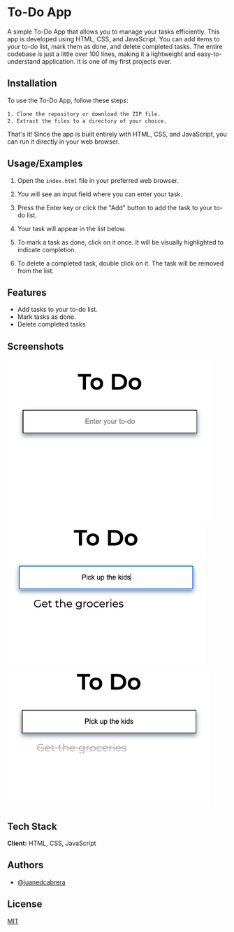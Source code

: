 
# To-Do App

A simple To-Do App that allows you to manage your tasks efficiently. This app is developed using HTML, CSS, and JavaScript. You can add items to your to-do list, mark them as done, and delete completed tasks. The entire codebase is just a little over 100 lines, making it a lightweight and easy-to-understand application. It is one of my first projects ever.


## Installation

To use the To-Do App, follow these steps:
```
1. Clone the repository or download the ZIP file.
2. Extract the files to a directory of your choice.
```
That's it! Since the app is built entirely with HTML, CSS, and JavaScript, you can run it directly in your web browser.
## Usage/Examples

1. Open the ```index.html``` file in your preferred web browser.

2. You will see an input field where you can enter your task.

3. Press the Enter key or click the "Add" button to add the task to your to-do list.

4. Your task will appear in the list below.

5. To mark a task as done, click on it once. It will be visually highlighted to indicate completion.

6. To delete a completed task, double click on it. The task will be removed from the list.
## Features

- Add tasks to your to-do list.
- Mark tasks as done.
- Delete completed tasks

## Screenshots

![ToDo Start](./start.png)
![ToDo Add Items](./add-items.png)
![ToDo Mark Done](./cross-out.png)


## Tech Stack

**Client:** HTML, CSS, JavaScript

## Authors

- [@juanedcabrera](https://www.github.com/juanedcabrera)


## License

[MIT](https://choosealicense.com/licenses/mit/)


